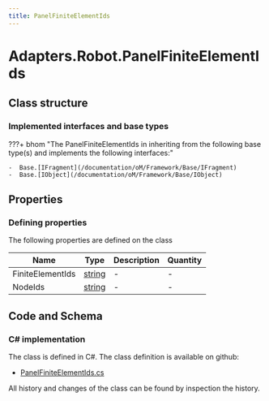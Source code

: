 ```yaml
---
title: PanelFiniteElementIds
---
```


# Adapters.Robot.PanelFiniteElementIds



## Class structure

### Implemented interfaces and base types

???+ bhom "The PanelFiniteElementIds in inheriting from the following base type(s) and implements the following interfaces:"

    -  Base.[IFragment](/documentation/oM/Framework/Base/IFragment)
    -  Base.[IObject](/documentation/oM/Framework/Base/IObject)


## Properties



### Defining properties

The following properties are defined on the class

| Name             | Type             | Description      | Quantity         |
|------------------|------------------|------------------|------------------|
| FiniteElementIds | [string](https://learn.microsoft.com/en-us/dotnet/api/System.String?view=netstandard-2.0) | - | - |
| NodeIds | [string](https://learn.microsoft.com/en-us/dotnet/api/System.String?view=netstandard-2.0) | - | - |


## Code and Schema

### C# implementation

The class is defined in C#. The class definition is available on github:

- [PanelFiniteElementIds.cs](https://github.com/BHoM/Robot_Toolkit/blob/develop/Robot_oM/Fragments/PanelFiniteElementIds.cs)

All history and changes of the class can be found by inspection the history.
